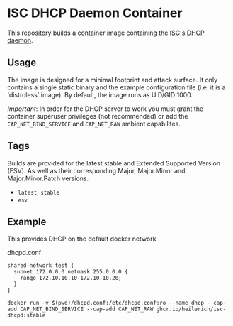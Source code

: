 # ISC DHCP Daemon Container

This repository builds a container image containing the [ISC's DHCP daemon](https://www.isc.org/dhcp/).

## Usage

The image is designed for a minimal footprint and attack surface. It only contains a single static
binary and the example configuration file (i.e. it is a 'distroless' image). By default, the image
runs as UID/GID 1000.

*Important*: In order for the DHCP server to work you must grant the container superuser privileges
(not recommended) or add the `CAP_NET_BIND_SERVICE` and `CAP_NET_RAW` ambient capabilites.

## Tags

Builds are provided for the latest stable and Extended Supported Version (ESV). As well as their
corresponding Major, Major.Minor and Major.Minor.Patch versions.

* `latest`, `stable`
* `esv`

## Example

This provides DHCP on the default docker network

dhcpd.conf
```
shared-network test {
  subnet 172.0.0.0 netmask 255.0.0.0 {
    range 172.10.10.10 172.10.10.20;
  }
}
```

```
docker run -v $(pwd)/dhcpd.conf:/etc/dhcpd.conf:ro --name dhcp --cap-add CAP_NET_BIND_SERVICE --cap-add CAP_NET_RAW ghcr.io/heilerich/isc-dhcpd:stable 
```
